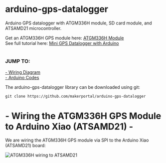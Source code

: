 # arduino-gps-datalogger
Arduino GPS datalogger with ATGM336H module, SD card module, and ATSAMD21 microcontroller.

Get an ATGM336H GPS module here: [ATGM336H Module](https://makersportal.com/shop/) <br>
See full tutorial here: [Mini GPS Datalogger with Arduino](https://makersportal.com/blog/) <br>

# 
### JUMP TO:
<a href="#wiring">- Wiring Diagram</a><br>
<a href="#arduino">- Arduino Codes</a><br>

The arduino-gps-datalogger library can be downloaded using git:

    git clone https://github.com/makerportal/arduino-gps-datalogger

<a id="wiring"></a>
# - Wiring the ATGM336H GPS Module to Arduino Xiao (ATSAMD21) -
We are wiring the ATGM336H GPS module via SPI to the Arduino Xiao (ATSAMD21) board:

![ATGM336H wiring to ATSAMD21](/images/)

